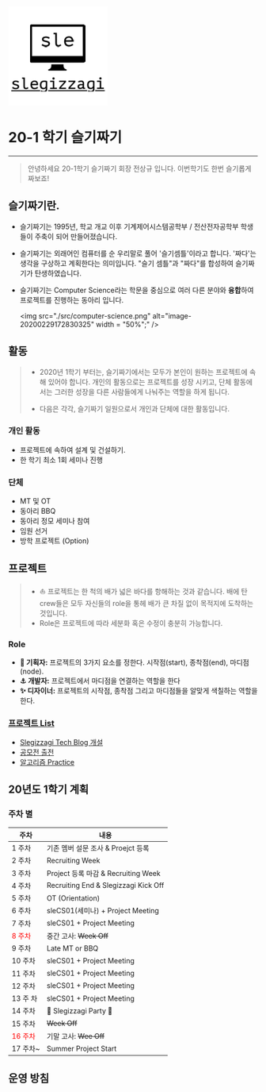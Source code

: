 ![slegizzagi](./src/slegizzagi.png)

# 20-1 학기 슬기짜기

---

> 안녕하세요 20-1학기 슬기짜기 회장 전상규 입니다. 이번학기도 한번 슬기롭게 짜보죠!

## 슬기짜기란.

*  슬기짜기는 1995년, 학교 개교 이후 기계제어시스템공학부 / 전산전자공학부 학생들이 주축이 되어 만들어졌습니다.

* 슬기짜기는 외래어인 컴퓨터를 순 우리말로 풀어 '슬기셈틀'이라고 합니다. '짜다'는 생각을 구상하고 계획한다는 의미입니다. "슬기 셈틀"과 "짜다"를 합성하여 슬기짜기가 탄생하였습니다.

* 슬기짜기는 Computer Science라는 학문을 중심으로 여러 다른 분야와  **융합**하여 프로젝트를 진행하는 동아리 입니다.

  <img src="./src/computer-science.png" alt="image-20200229172830325" width = "50%";" />

  

## 활동

> * 2020년 1학기 부터는, 슬기짜기에서는 모두가 본인이 원하는 프로젝트에 속해 있어야 합니다. 개인의 활동으로는 프로젝트를 성장 시키고, 단체 활동에서는 그러한 성장을 다른 사람들에게 나눠주는 역할을 하게 됩니다.
>
> * 다음은 각각, 슬기짜기 일원으로서 개인과 단체에 대한 활동입니다. 

### 개인 활동

* 프로젝트에 속하여 설계 및 건설하기.
* 한 학기 최소 1회 세미나 진행

### 단체

* MT 및 OT
* 동아리 BBQ
* 동아리 정모 세미나 참여
* 임원 선거
* 방학 프로젝트 (Option)

## 프로젝트

> * :sailboat: 프로젝트는 한 척의 배가 넓은 바다를 항해하는 것과 같습니다. 배에 탄 crew들은 모두 자신들의 role을 통헤 배가 큰 차질 없이 목적지에 도착하는 것입니다.
> * Role은 프로젝트에 따라 세분화 혹은 수정이 충분히 가능합니다.

### Role

* **:telescope: 기획자:** 프로젝트의 3가지 요소를 정한다. 시작점(start), 종착점(end), 마디점(node).
* **:anchor: 개발자:** 프로젝트에서 마디점을 연결하는 역할을 한다
* **:sparkles: 디자이너:** 프로젝트의 시작점, 종착점 그리고 마디점들을 알맞게 색칠하는 역할을 한다.

### [프로젝트 List](https://github.com/HGU-slegizzagi/20-1/tree/master/project)

* [Slegizzagi Tech Blog 개설](./)
* [공모전 출전](./)
* [알고리즘 Practice](./)

## 20년도 1학기 계획

### 주차 별

| 주차                               | 내용                                 |
| ---------------------------------- | ------------------------------------ |
| 1 주차                             | 기존 멤버 설문 조사 & Proejct 등록   |
| 2 주차                             | Recruiting Week                      |
| 3 주차                             | Project 등록 마감 & Recruiting Week  |
| 4 주차                             | Recruiting End & Slegizzagi Kick Off |
| 5 주차                             | OT (Orientation)                     |
| 6 주차                             | sleCS01(세미나) + Project Meeting    |
| 7 주차                             | sleCS01 + Project Meeting            |
| <font color = "red">8 주차</font>  | 중간 고사: ~~Week Off~~              |
| 9 주차                             | Late MT or BBQ                       |
| 10 주차                            | sleCS01 + Project Meeting            |
| 11 주차                            | sleCS01 + Project Meeting            |
| 12 주차                            | sleCS01 + Project Meeting            |
| 13 주 차                           | sleCS01 + Project Meeting            |
| 14 주차                            | :tada: ​Slegizzagi Party :pizza: ​​     |
| 15 주차                            | ~~Week Off~~                         |
| <font color = "red">16 주차</font> | 기말 고사: ~~Wee Off~~               |
| 17 주차~                           | Summer Project Start                 |

## 운영 방침

